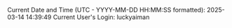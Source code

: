 Current Date and Time (UTC - YYYY-MM-DD HH:MM:SS formatted): 2025-03-14 14:39:49
Current User's Login: luckyaiman
